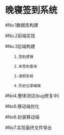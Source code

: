 # 晚寝签到系统
#No.1数据库构建

#No.2前端实现

#No.3后端构建

        1.签到逻辑

        2.未签到查询
        
        3.请假系统
        
        4.历史记录编辑

#No4.整体测试(bug修复中)

#No5.移动端优化

#No6.封装移动端

#No7.实现最终文件导出
